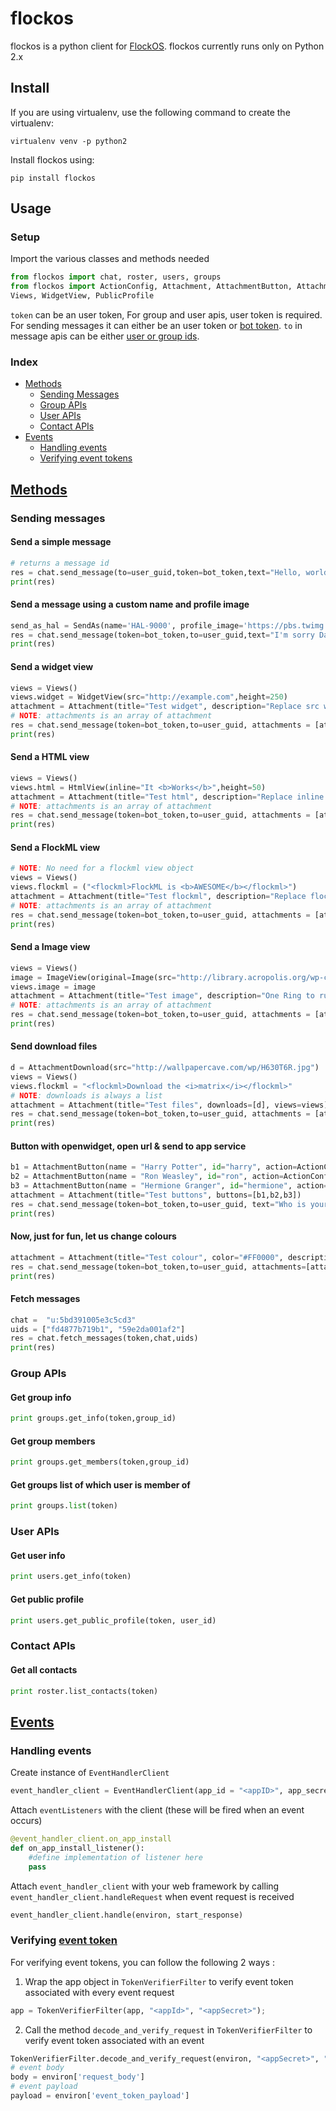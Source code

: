 # flockos
flockos is a python client for [FlockOS](https://docs.flock.co/). flockos currently runs only on Python 2.x

## Install
If you are using virtualenv, use the following command to create the virtualenv:

```
virtualenv venv -p python2
```

Install flockos using:

```
pip install flockos
```

## Usage

### Setup

Import the various classes and methods needed

```python
from flockos import chat, roster, users, groups
from flockos import ActionConfig, Attachment, AttachmentButton, AttachmentDownload, Group, Image, HtmlView, ImageView, Message, SendAs,  
Views, WidgetView, PublicProfile
```
`token` can be an user token, For group and user apis, user token is required. For sending messages it can either be an user token or [bot token](https://docs.flock.co/display/flockos/Bots). `to` in message apis can be either [user or group ids](https://docs.flock.co/display/flockos/Identifiers).

### Index
- [Methods](#methods)
    - [Sending Messages](#sending-messages)
    - [Group APIs](#group-apis)
    - [User APIs](#user-apis)
    - [Contact APIs](#contact-apis)
- [Events](#events)
    - [Handling events](#handling-events)
    - [Verifying event tokens](#verifying-event-token)

## [Methods](https://docs.flock.co/display/flockos/Methods)
### Sending messages

#### Send a simple message
```python
# returns a message id
res = chat.send_message(to=user_guid,token=bot_token,text="Hello, world")
print(res)
```
#### Send a message using a custom name and profile image
```python
send_as_hal = SendAs(name='HAL-9000', profile_image='https://pbs.twimg.com/profile_images/1788506913/HAL-MC2_400x400.png')
res = chat.send_message(token=bot_token,to=user_guid,text="I'm sorry Dave, I'm afraid I can't do that",send_as=send_as_hal)
print(res)
```

#### Send a widget view
```python
views = Views()
views.widget = WidgetView(src="http://example.com",height=250)
attachment = Attachment(title="Test widget", description="Replace src with your own page", views=views)
# NOTE: attachments is an array of attachment
res = chat.send_message(token=bot_token,to=user_guid, attachments = [attachment])
print(res)
```

#### Send a HTML view
```python
views = Views()
views.html = HtmlView(inline="It <b>Works</b>",height=50)
attachment = Attachment(title="Test html", description="Replace inline with your own html", views=views)
# NOTE: attachments is an array of attachment
res = chat.send_message(token=bot_token,to=user_guid, attachments = [attachment])
print(res)
```

#### Send a FlockML view
```python
# NOTE: No need for a flockml view object
views = Views()
views.flockml = ("<flockml>FlockML is <b>AWESOME</b></flockml>")
attachment = Attachment(title="Test flockml", description="Replace flockml with your own flockml", views=views)
# NOTE: attachments is an array of attachment
res = chat.send_message(token=bot_token,to=user_guid, attachments = [attachment])
print(res)
```

#### Send a Image view
```python
views = Views()
image = ImageView(original=Image(src="http://library.acropolis.org/wp-content/uploads/2014/11/One_ring.png", width=400, height=400),filename="onering.png")
views.image = image
attachment = Attachment(title="Test image", description="One Ring to rule them all, One Ring to find them, One Ring to bring them all and in the darkness bind them", views=views)
# NOTE: attachments is an array of attachment
res = chat.send_message(token=bot_token,to=user_guid, attachments = [attachment])
print(res)
```

#### Send download files
```python
d = AttachmentDownload(src="http://wallpapercave.com/wp/H630T6R.jpg")
views = Views()
views.flockml = "<flockml>Download the <i>matrix</i></flockml>"
# NOTE: downloads is always a list
attachment = Attachment(title="Test files", downloads=[d], views=views)
res = chat.send_message(token=bot_token,to=user_guid, attachments = [attachment])
print(res)
```

#### Button with openwidget, open url & send to app service
```python
b1 = AttachmentButton(name = "Harry Potter", id="harry", action=ActionConfig(type="openWidget", url="https://goo.gl/aygRGf", desktop_type="sidebar"))
b2 = AttachmentButton(name = "Ron Weasley", id="ron", action=ActionConfig(type="openBrowser", url="https://goo.gl/gDpMVn", send_context=True))
b3 = AttachmentButton(name = "Hermione Granger", id="hermione", action=ActionConfig(type="sendToApp"))
attachment = Attachment(title="Test buttons", buttons=[b1,b2,b3])
res = chat.send_message(token=bot_token,to=user_guid, text="Who is your favourite Harry Potter character?", attachments = [attachment])
print(res)
```

#### Now, just for fun, let us change colours
```python
attachment = Attachment(title="Test colour", color="#FF0000", description="It is red!")
res = chat.send_message(token=bot_token,to=user_guid, attachments=[attachment])
print(res)
```

#### Fetch messages
```python
chat =  "u:5bd391005e3c5cd3"
uids = ["fd4877b719b1", "59e2da001af2"]
res = chat.fetch_messages(token,chat,uids)
print(res)
```

### Group APIs

#### Get group info
```python
print groups.get_info(token,group_id)
```

#### Get group members
```python
print groups.get_members(token,group_id)
```

#### Get groups list of which user is member of 
```python
print groups.list(token)
```

### User APIs

#### Get user info
```python
print users.get_info(token)
```

#### Get public profile
```python
print users.get_public_profile(token, user_id)
```

### Contact APIs

#### Get all contacts
```python
print roster.list_contacts(token)
```

## [Events](https://docs.flock.co/display/flockos/Events)

### Handling events

Create instance of `EventHandlerClient`
```python
event_handler_client = EventHandlerClient(app_id = "<appID>", app_secret = "<appSecret>")
```
Attach `eventListeners` with the client (these will be fired when an event occurs) 
```python
@event_handler_client.on_app_install
def on_app_install_listener():
    #define implementation of listener here
    pass
```
Attach `event_handler_client` with your web framework by calling `event_handler_client.handleRequest` when event request is received
```python
event_handler_client.handle(environ, start_response)
```


### Verifying [event token](http://docs.flock.co/display/flockos/Event+Tokens)
For verifying event tokens, you can follow the following 2 ways :

1. Wrap the app object in `TokenVerifierFilter`  to verify event token associated with every event request
```python
app = TokenVerifierFilter(app, "<appId>", "<appSecret>");
```

2. Call the method `decode_and_verify_request` in `TokenVerifierFilter`  to verify event token associated with an event
```python
TokenVerifierFilter.decode_and_verify_request(environ, "<appSecret>", "<appId>");
# event body
body = environ['request_body']
# event payload
payload = environ['event_token_payload']

```
